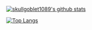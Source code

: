 [![skullgoblet1089's github stats](https://github-readme-stats.vercel.app/api?username=skullgoblet1089&show_icons=true&count_private=true&theme=dark)](https://github.com/anuraghazra/github-readme-stats)

[![Top Langs](https://github-readme-stats.vercel.app/api/top-langs/?username=skullgoblet1089&theme=dark)](https://github.com/anuraghazra/github-readme-stats)

